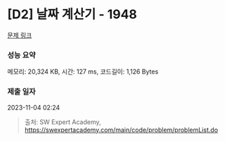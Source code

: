 # [D2] 날짜 계산기 - 1948 

[문제 링크](https://swexpertacademy.com/main/code/problem/problemDetail.do?contestProbId=AV5PnnU6AOsDFAUq) 

### 성능 요약

메모리: 20,324 KB, 시간: 127 ms, 코드길이: 1,126 Bytes

### 제출 일자

2023-11-04 02:24



> 출처: SW Expert Academy, https://swexpertacademy.com/main/code/problem/problemList.do
